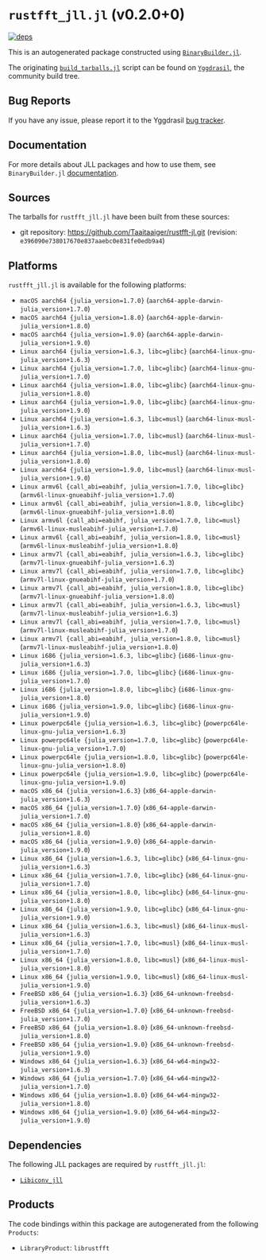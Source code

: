 # `rustfft_jll.jl` (v0.2.0+0)

[![deps](https://juliahub.com/docs/rustfft_jll/deps.svg)](https://juliahub.com/ui/Packages/rustfft_jll/TLnsY?page=2)

This is an autogenerated package constructed using [`BinaryBuilder.jl`](https://github.com/JuliaPackaging/BinaryBuilder.jl).

The originating [`build_tarballs.jl`](https://github.com/JuliaPackaging/Yggdrasil/blob/f4a80aab63c57e37f416b60054df4a6d0b59f468/R/rustfft/build_tarballs.jl) script can be found on [`Yggdrasil`](https://github.com/JuliaPackaging/Yggdrasil/), the community build tree.

## Bug Reports

If you have any issue, please report it to the Yggdrasil [bug tracker](https://github.com/JuliaPackaging/Yggdrasil/issues).

## Documentation

For more details about JLL packages and how to use them, see `BinaryBuilder.jl` [documentation](https://docs.binarybuilder.org/stable/jll/).

## Sources

The tarballs for `rustfft_jll.jl` have been built from these sources:

* git repository: https://github.com/Taaitaaiger/rustfft-jl.git (revision: `e396090e738017670e837aaebc0e831fe0edb9a4`)

## Platforms

`rustfft_jll.jl` is available for the following platforms:

* `macOS aarch64 {julia_version=1.7.0}` (`aarch64-apple-darwin-julia_version+1.7.0`)
* `macOS aarch64 {julia_version=1.8.0}` (`aarch64-apple-darwin-julia_version+1.8.0`)
* `macOS aarch64 {julia_version=1.9.0}` (`aarch64-apple-darwin-julia_version+1.9.0`)
* `Linux aarch64 {julia_version=1.6.3, libc=glibc}` (`aarch64-linux-gnu-julia_version+1.6.3`)
* `Linux aarch64 {julia_version=1.7.0, libc=glibc}` (`aarch64-linux-gnu-julia_version+1.7.0`)
* `Linux aarch64 {julia_version=1.8.0, libc=glibc}` (`aarch64-linux-gnu-julia_version+1.8.0`)
* `Linux aarch64 {julia_version=1.9.0, libc=glibc}` (`aarch64-linux-gnu-julia_version+1.9.0`)
* `Linux aarch64 {julia_version=1.6.3, libc=musl}` (`aarch64-linux-musl-julia_version+1.6.3`)
* `Linux aarch64 {julia_version=1.7.0, libc=musl}` (`aarch64-linux-musl-julia_version+1.7.0`)
* `Linux aarch64 {julia_version=1.8.0, libc=musl}` (`aarch64-linux-musl-julia_version+1.8.0`)
* `Linux aarch64 {julia_version=1.9.0, libc=musl}` (`aarch64-linux-musl-julia_version+1.9.0`)
* `Linux armv6l {call_abi=eabihf, julia_version=1.7.0, libc=glibc}` (`armv6l-linux-gnueabihf-julia_version+1.7.0`)
* `Linux armv6l {call_abi=eabihf, julia_version=1.8.0, libc=glibc}` (`armv6l-linux-gnueabihf-julia_version+1.8.0`)
* `Linux armv6l {call_abi=eabihf, julia_version=1.7.0, libc=musl}` (`armv6l-linux-musleabihf-julia_version+1.7.0`)
* `Linux armv6l {call_abi=eabihf, julia_version=1.8.0, libc=musl}` (`armv6l-linux-musleabihf-julia_version+1.8.0`)
* `Linux armv7l {call_abi=eabihf, julia_version=1.6.3, libc=glibc}` (`armv7l-linux-gnueabihf-julia_version+1.6.3`)
* `Linux armv7l {call_abi=eabihf, julia_version=1.7.0, libc=glibc}` (`armv7l-linux-gnueabihf-julia_version+1.7.0`)
* `Linux armv7l {call_abi=eabihf, julia_version=1.8.0, libc=glibc}` (`armv7l-linux-gnueabihf-julia_version+1.8.0`)
* `Linux armv7l {call_abi=eabihf, julia_version=1.6.3, libc=musl}` (`armv7l-linux-musleabihf-julia_version+1.6.3`)
* `Linux armv7l {call_abi=eabihf, julia_version=1.7.0, libc=musl}` (`armv7l-linux-musleabihf-julia_version+1.7.0`)
* `Linux armv7l {call_abi=eabihf, julia_version=1.8.0, libc=musl}` (`armv7l-linux-musleabihf-julia_version+1.8.0`)
* `Linux i686 {julia_version=1.6.3, libc=glibc}` (`i686-linux-gnu-julia_version+1.6.3`)
* `Linux i686 {julia_version=1.7.0, libc=glibc}` (`i686-linux-gnu-julia_version+1.7.0`)
* `Linux i686 {julia_version=1.8.0, libc=glibc}` (`i686-linux-gnu-julia_version+1.8.0`)
* `Linux i686 {julia_version=1.9.0, libc=glibc}` (`i686-linux-gnu-julia_version+1.9.0`)
* `Linux powerpc64le {julia_version=1.6.3, libc=glibc}` (`powerpc64le-linux-gnu-julia_version+1.6.3`)
* `Linux powerpc64le {julia_version=1.7.0, libc=glibc}` (`powerpc64le-linux-gnu-julia_version+1.7.0`)
* `Linux powerpc64le {julia_version=1.8.0, libc=glibc}` (`powerpc64le-linux-gnu-julia_version+1.8.0`)
* `Linux powerpc64le {julia_version=1.9.0, libc=glibc}` (`powerpc64le-linux-gnu-julia_version+1.9.0`)
* `macOS x86_64 {julia_version=1.6.3}` (`x86_64-apple-darwin-julia_version+1.6.3`)
* `macOS x86_64 {julia_version=1.7.0}` (`x86_64-apple-darwin-julia_version+1.7.0`)
* `macOS x86_64 {julia_version=1.8.0}` (`x86_64-apple-darwin-julia_version+1.8.0`)
* `macOS x86_64 {julia_version=1.9.0}` (`x86_64-apple-darwin-julia_version+1.9.0`)
* `Linux x86_64 {julia_version=1.6.3, libc=glibc}` (`x86_64-linux-gnu-julia_version+1.6.3`)
* `Linux x86_64 {julia_version=1.7.0, libc=glibc}` (`x86_64-linux-gnu-julia_version+1.7.0`)
* `Linux x86_64 {julia_version=1.8.0, libc=glibc}` (`x86_64-linux-gnu-julia_version+1.8.0`)
* `Linux x86_64 {julia_version=1.9.0, libc=glibc}` (`x86_64-linux-gnu-julia_version+1.9.0`)
* `Linux x86_64 {julia_version=1.6.3, libc=musl}` (`x86_64-linux-musl-julia_version+1.6.3`)
* `Linux x86_64 {julia_version=1.7.0, libc=musl}` (`x86_64-linux-musl-julia_version+1.7.0`)
* `Linux x86_64 {julia_version=1.8.0, libc=musl}` (`x86_64-linux-musl-julia_version+1.8.0`)
* `Linux x86_64 {julia_version=1.9.0, libc=musl}` (`x86_64-linux-musl-julia_version+1.9.0`)
* `FreeBSD x86_64 {julia_version=1.6.3}` (`x86_64-unknown-freebsd-julia_version+1.6.3`)
* `FreeBSD x86_64 {julia_version=1.7.0}` (`x86_64-unknown-freebsd-julia_version+1.7.0`)
* `FreeBSD x86_64 {julia_version=1.8.0}` (`x86_64-unknown-freebsd-julia_version+1.8.0`)
* `FreeBSD x86_64 {julia_version=1.9.0}` (`x86_64-unknown-freebsd-julia_version+1.9.0`)
* `Windows x86_64 {julia_version=1.6.3}` (`x86_64-w64-mingw32-julia_version+1.6.3`)
* `Windows x86_64 {julia_version=1.7.0}` (`x86_64-w64-mingw32-julia_version+1.7.0`)
* `Windows x86_64 {julia_version=1.8.0}` (`x86_64-w64-mingw32-julia_version+1.8.0`)
* `Windows x86_64 {julia_version=1.9.0}` (`x86_64-w64-mingw32-julia_version+1.9.0`)

## Dependencies

The following JLL packages are required by `rustfft_jll.jl`:

* [`Libiconv_jll`](https://github.com/JuliaBinaryWrappers/Libiconv_jll.jl)

## Products

The code bindings within this package are autogenerated from the following `Products`:

* `LibraryProduct`: `librustfft`
